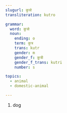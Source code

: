 ```yaml
---
slugurl: कुत्रो
transliteration: kutro

grammar:
  word: कुत्रो
  noun:
    ending: o
    term: कुत्र
    trans: kutr
    gender: m
    gender_f: कुत्री
    gender_f_trans: kutri
    number: s

topics: 
  - animal
  - domestic-animal

---
```


<word-pos pos="noun">

<word-meanings>

1. dog

</word-meanings>

<noun-decl :grammar="grammar"></noun-decl>

</word-pos>

